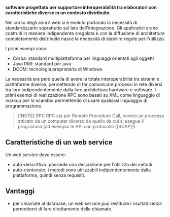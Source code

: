 **software progettato per supportare interoperabilità tra elaboratori con caratteristiche diverse in un contesto distribuito**.

Nel corso degli anni il web si è evoluto portando la necessità di standardizzarlo soprattutto sul lato dell'integrazione. Gli applicativi erano costruiti in maniera indipendente sregolata e con la diffusione di architetture completamente distribuite nasce la necessità di stabilire regole per l'utilizzo.

I primi esempi sono:
- Corba: standard multipiattaforma per linguaggi orientati agli oggetti
- Java RMI: standard per java
- DCOM: tecnologia proprietaria di Windows

La necessità era però quella di avere la totale interoperabilità tra sistemi e piattaforme diverse, permettendo di far comunicare processi in rete diversi fra loro indipendentemente dalla loro architettura hardware e software.
I primi esempi di realizzazione RPC sono basati su XML come linguaggio di markup per lo scambio permettendo di usare qualsiasi linguaggio di programmazione.

> [!NOTE] RPC
> RPC sta per Remote Procedure Call, ovvero un processo attivato da un computer diverso da quello da cui si esegue il programma (ad esempio le API con protocollo [[SOAP]])

## Caratteristiche di un web service
Un web service deve essere:
- auto-descrittivo: possiede una descrizione per l'utilizzo dei metodi
- auto-contenuto: i metodi sono utilizzabili indipendentemente dalla piattaforma, quindi senza requisiti.
## Vantaggi
- per chiamate al database, un web service può restituire i risultati senza permetterci di fare direttamente delle chiamate.



